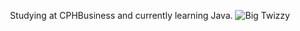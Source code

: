 <p align="center">
Studying at CPHBusiness and currently learning Java.

<picture>
 <source media="(prefers-color-scheme: dark)" srcset= "https://www.gifcen.com/wp-content/uploads/2022/06/yeat-gif-6.gif">
 <source media="(prefers-color-scheme: light)" srcset="https://www.gifcen.com/wp-content/uploads/2022/06/yeat-gif-6.gif">
 <img alt="Big Twizzy" src="https://www.gifcen.com/wp-content/uploads/2022/06/yeat-gif-6.gif">
</picture>
</p>

